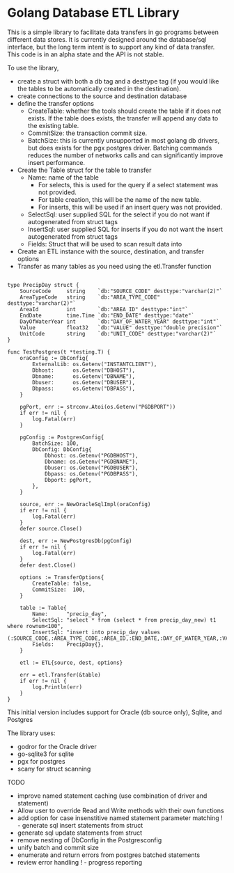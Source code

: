 # Golang Database ETL Library
This is a simple library to facilitate data transfers in go programs between different data stores.  It is currently designed around the database/sql interface, but the long term intent is to support any kind of data transfer.  This code is in an alpha state and the API is not stable. 

To use the library, 
 - create a struct with both a db tag and a desttype tag (if you would like the tables to be automatically created in the destination). 
 - create connections to the source and destination database
 - define the transfer options
   - CreateTable: whether the tools should create the table if it does not exists.  If the table does exists, the transfer will append any data to the existing table.
   - CommitSize: the transaction commit size.
   - BatchSize: this is currently unsupported in most golang db drivers, but does exists for the pgx postgres driver.  Batching commands reduces the number of networks calls and can significantly improve insert performance.
 - Create the Table struct for the table to transfer
   - Name: name of the table
     - For selects, this is used for the query if a select statement was not provided.
     - For table creation, this will be the name of the new table.
     - For inserts, this will be used if an insert query was not provided.
   - SelectSql: user supplied SQL for the select if you do not want if autogenerated from struct tags
   - InsertSql: user supplied SQL for inserts if you do not want the insert autogenerated from struct tags
   - Fields: Struct that will be used to scan result data into
 - Create an ETL instance with the source, destination, and transfer options
 - Transfer as many tables as you need using the etl.Transfer function
     
```golang

type PrecipDay struct {
	SourceCode     string    `db:"SOURCE_CODE" desttype:"varchar(2)"`
	AreaTypeCode   string    `db:"AREA_TYPE_CODE" desttype:"varchar(2)"`
	AreaId         int       `db:"AREA_ID" desttype:"int"`
	EndDate        time.Time `db:"END_DATE" desttype:"date"`
	DayOfWaterYear int       `db:"DAY_OF_WATER_YEAR" desttype:"int"`
	Value          float32   `db:"VALUE" desttype:"double precision"`
	UnitCode       string    `db:"UNIT_CODE" desttype:"varchar(2)"`
}

func TestPostgres(t *testing.T) {
	oraConfig := DbConfig{
		ExternalLib: os.Getenv("INSTANTCLIENT"),
		Dbhost:      os.Getenv("DBHOST"),
		Dbname:      os.Getenv("DBNAME"),
		Dbuser:      os.Getenv("DBUSER"),
		Dbpass:      os.Getenv("DBPASS"),
	}

	pgPort, err := strconv.Atoi(os.Getenv("PGDBPORT"))
	if err != nil {
		log.Fatal(err)
	}

	pgConfig := PostgresConfig{
		BatchSize: 100,
		DbConfig: DbConfig{
			Dbhost: os.Getenv("PGDBHOST"),
			Dbname: os.Getenv("PGDBNAME"),
			Dbuser: os.Getenv("PGDBUSER"),
			Dbpass: os.Getenv("PGDBPASS"),
			Dbport: pgPort,
		},
	}

	source, err := NewOracleSqlImpl(oraConfig)
	if err != nil {
		log.Fatal(err)
	}
	defer source.Close()

	dest, err := NewPostgresDb(pgConfig)
	if err != nil {
		log.Fatal(err)
	}
	defer dest.Close()

	options := TransferOptions{
		CreateTable: false,
		CommitSize:  100,
	}

	table := Table{
		Name:      "precip_day",
		SelectSql: "select * from (select * from precip_day_new) t1 where rownum<100",
		InsertSql: "insert into precip_day values (:SOURCE_CODE,:AREA_TYPE_CODE,:AREA_ID,:END_DATE,:DAY_OF_WATER_YEAR,:VALUE,:UNIT_CODE)",
		Fields:    PrecipDay{},
	}

	etl := ETL{source, dest, options}

	err = etl.Transfer(&table)
	if err != nil {
		log.Println(err)
	}
}
```

This initial version includes support for Oracle (db source only), Sqlite, and Postgres

The library uses:
 - godror for the Oracle driver
 - go-sqlite3 for sqlite
 - pgx for postgres
 - scany for struct scanning

 TODO
  - improve named statement caching (use combination of driver and statement)
  - Allow user to override Read and Write methods with their own functions
  - add option for case insenstitive named statement parameter matching
!  - generate sql insert statements from struct
  - generate sql update statements from struct
  - remove nesting of DbConfig in the Postgresconfig
  - unify batch and commit size
  - enumerate and return errors from postgres batched statements
  - review error handling
!  - progress reporting

